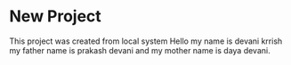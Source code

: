 # New Project
This project was created from local system
Hello my name is devani krrish
my father name is prakash devani and my mother name is daya devani.
